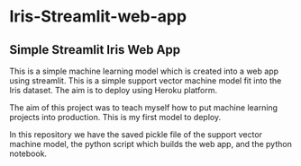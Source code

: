 # Iris-Streamlit-web-app
## Simple Streamlit Iris Web App
This is a simple machine learning model which is created into a web app using streamlit. This is a simple support vector machine model fit into the Iris dataset. The aim is to deploy using Heroku platform.

The aim of this project was to teach myself how to put machine learning projects into production. This is my first model to deploy.

In this repository we have the saved pickle file of the support vector machine model, the python script which builds the web app, and the python notebook.
